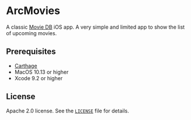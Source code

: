 # ArcMovies
A classic [Movie DB](https://www.themoviedb.org/) iOS app.
A very simple and limited app to show the list of upcoming movies.

## Prerequisites

* [Carthage](https://github.com/Carthage/Carthage)
* MacOS 10.13 or higher
* Xcode 9.2 or higher

## License

Apache 2.0 license. See the [`LICENSE`](LICENSE) file for details.
